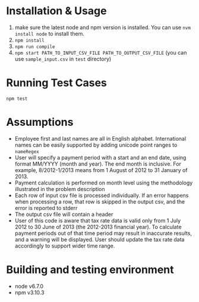 <!--
@Author: Guan Gui <guiguan>
@Date:   2016-10-12T15:05:15+11:00
@Email:  root@guiguan.net
@Last modified by:   guiguan
@Last modified time: 2016-10-13T01:40:18+11:00
-->

# Installation & Usage

1. make sure the latest node and npm version is installed. You can use `nvm install node` to install them.
2. `npm install`
3. `npm run compile`
4. `npm start PATH_TO_INPUT_CSV_FILE PATH_TO_OUTPUT_CSV_FILE` (you can use `sample_input.csv` in `test` directory)

# Running Test Cases

`npm test`

# Assumptions

* Employee first and last names are all in English alphabet. International names can be easily supported by adding unicode point ranges to `nameRegex`
* User will specify a payment period with a start and an end date, using format MM/YYYY (month and year). The end month is inclusive. For example, 8/2012-1/2013 means from 1 August of 2012 to 31 January of 2013.
* Payment calculation is performed on month level using the methodology illustrated in the problem description
* Each row of input csv file is processed individually. If an error happens when processing a row, that row is skipped in the output csv, and the error is reported to stderr
* The output csv file will contain a header
* User of this code is aware that tax rate data is valid only from 1 July 2012 to 30 June of 2013 (the 2012-2013 financial year). To calculate payment periods out of that time period may result in inaccurate results, and a warning will be displayed. User should update the tax rate data accordingly to support wider time range.

# Building and testing environment

* node v6.7.0
* npm v3.10.3
